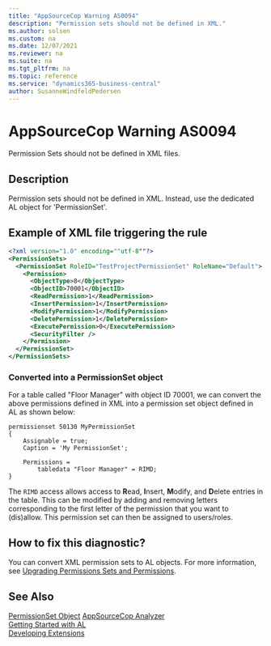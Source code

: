 ```yaml
---
title: "AppSourceCop Warning AS0094"
description: "Permission sets should not be defined in XML."
ms.author: solsen
ms.custom: na
ms.date: 12/07/2021
ms.reviewer: na
ms.suite: na
ms.tgt_pltfrm: na
ms.topic: reference
ms.service: "dynamics365-business-central"
author: SusanneWindfeldPedersen
---
```

[//]: # (START>DO_NOT_EDIT)
[//]: # (IMPORTANT:Do not edit any of the content between here and the END>DO_NOT_EDIT.)
[//]: # (Any modifications should be made in the .xml files in the ModernDev repo.)
# AppSourceCop Warning AS0094
Permission Sets should not be defined in XML files.

## Description
Permission sets should not be defined in XML. Instead, use the dedicated AL object for 'PermissionSet'.

[//]: # (IMPORTANT: END>DO_NOT_EDIT)

## Example of XML file triggering the rule

```XML
<?xml version="1.0" encoding=""utf-8""?>
<PermissionSets>
  <PermissionSet RoleID="TestProjectPermissionSet" RoleName="Default">
    <Permission>
      <ObjectType>8</ObjectType>
      <ObjectID>70001</ObjectID>
      <ReadPermission>1</ReadPermission>
      <InsertPermission>1</InsertPermission>
      <ModifyPermission>1</ModifyPermission>
      <DeletePermission>1</DeletePermission>
      <ExecutePermission>0</ExecutePermission>
      <SecurityFilter />
    </Permission>
  </PermissionSet>
</PermissionSets>
```

### Converted into a PermissionSet object
For a table called "Floor Manager" with object ID 70001, we can convert the above permissions defined in XML into a permission set object defined in AL as shown below:

```AL
permissionset 50130 MyPermissionSet 
{ 
    Assignable = true;
    Caption = 'My PermissionSet';

    Permissions = 
        tabledata "Floor Manager" = RIMD;
} 

```

The `RIMD` access allows access to **R**ead, **I**nsert, **M**odify, and **D**elete entries in the table. This can be modified by adding and removing letters corresponding to the first letter of the permission that you want to (dis)allow. This permission set can then be assigned to users/roles.

## How to fix this diagnostic?
You can convert XML permission sets to AL objects. For more information, see [Upgrading Permissions Sets and Permissions](../../upgrade/upgrade-permissions.md).

## See Also
[PermissionSet Object](../devenv-permissionset-object.md)
[AppSourceCop Analyzer](appsourcecop.md)  
[Getting Started with AL](../devenv-get-started.md)  
[Developing Extensions](../devenv-dev-overview.md)  
